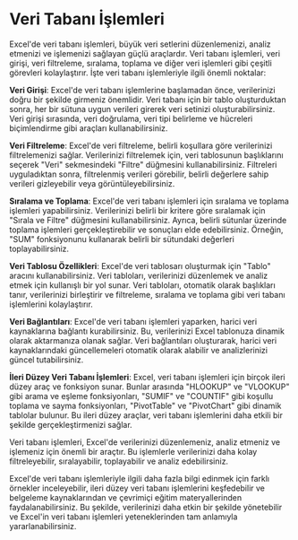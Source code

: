 # Veri Tabanı İşlemleri

Excel'de veri tabanı işlemleri, büyük veri setlerini düzenlemenizi, analiz etmenizi ve işlemenizi sağlayan güçlü araçlardır. Veri tabanı işlemleri, veri girişi, veri filtreleme, sıralama, toplama ve diğer veri işlemleri gibi çeşitli görevleri kolaylaştırır. İşte veri tabanı işlemleriyle ilgili önemli noktalar:

**Veri Girişi**: Excel'de veri tabanı işlemlerine başlamadan önce, verilerinizi doğru bir şekilde girmeniz önemlidir. Veri tabanı için bir tablo oluşturduktan sonra, her bir sütuna uygun verileri girerek veri setinizi oluşturabilirsiniz. Veri girişi sırasında, veri doğrulama, veri tipi belirleme ve hücreleri biçimlendirme gibi araçları kullanabilirsiniz.

**Veri Filtreleme**: Excel'de veri filtreleme, belirli koşullara göre verilerinizi filtrelemenizi sağlar. Verilerinizi filtrelemek için, veri tablosunun başlıklarını seçerek "Veri" sekmesindeki "Filtre" düğmesini kullanabilirsiniz. Filtreleri uyguladıktan sonra, filtrelenmiş verileri görebilir, belirli değerlere sahip verileri gizleyebilir veya görüntüleyebilirsiniz.

**Sıralama ve Toplama**: Excel'de veri tabanı işlemleri için sıralama ve toplama işlemleri yapabilirsiniz. Verilerinizi belirli bir kritere göre sıralamak için "Sırala ve Filtre" düğmesini kullanabilirsiniz. Ayrıca, belirli sütunlar üzerinde toplama işlemleri gerçekleştirebilir ve sonuçları elde edebilirsiniz. Örneğin, "SUM" fonksiyonunu kullanarak belirli bir sütundaki değerleri toplayabilirsiniz.

**Veri Tablosu Özellikleri**: Excel'de veri tablosarı oluşturmak için "Tablo" aracını kullanabilirsiniz. Veri tabloları, verilerinizi düzenlemek ve analiz etmek için kullanışlı bir yol sunar. Veri tabloları, otomatik olarak başlıkları tanır, verilerinizi birleştirir ve filtreleme, sıralama ve toplama gibi veri tabanı işlemlerini kolaylaştırır.

**Veri Bağlantıları**: Excel'de veri tabanı işlemleri yaparken, harici veri kaynaklarına bağlantı kurabilirsiniz. Bu, verilerinizi Excel tablonuza dinamik olarak aktarmanıza olanak sağlar. Veri bağlantıları oluşturarak, harici veri kaynaklarındaki güncellemeleri otomatik olarak alabilir ve analizlerinizi güncel tutabilirsiniz.

**İleri Düzey Veri Tabanı İşlemleri**: Excel, veri tabanı işlemleri için birçok ileri düzey araç ve fonksiyon sunar. Bunlar arasında "HLOOKUP" ve "VLOOKUP" gibi arama ve eşleme fonksiyonları, "SUMIF" ve "COUNTIF" gibi koşullu toplama ve sayma fonksiyonları, "PivotTable" ve "PivotChart" gibi dinamik tablolar bulunur. Bu ileri düzey araçlar, veri tabanı işlemlerini daha etkili bir şekilde gerçekleştirmenizi sağlar.

Veri tabanı işlemleri, Excel'de verilerinizi düzenlemeniz, analiz etmeniz ve işlemeniz için önemli bir araçtır. Bu işlemlerle verilerinizi daha kolay filtreleyebilir, sıralayabilir, toplayabilir ve analiz edebilirsiniz.

Excel'de veri tabanı işlemleriyle ilgili daha fazla bilgi edinmek için farklı örnekler inceleyebilir, ileri düzey veri tabanı işlemlerini keşfedebilir ve belgeleme kaynaklarından ve çevrimiçi eğitim materyallerinden faydalanabilirsiniz. Bu şekilde, verilerinizi daha etkin bir şekilde yönetebilir ve Excel'in veri tabanı işlemleri yeteneklerinden tam anlamıyla yararlanabilirsiniz.